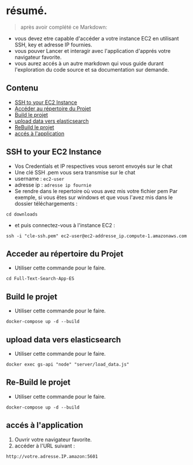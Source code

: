 
# résumé.
>après avoir complété ce Markdown:
- vous devez etre capable d'accéder a votre instance EC2 en utilisant SSH, key et adresse IP fournies.
- vous pouver Lancer et interagir avec l'application d'apprés votre navigateur favorite.
- vous aurez accés à un autre markdown qui vous guide durant l'exploration du code source et sa documentation sur demande. 


## Contenu
* [SSH to your EC2 Instance](#ssh-to-your-ec2-instance)
* [Accéder au répertoire du Projet](#accéder-au-répertoire-du-projet)
* [Build le projet](#build-le-projet)
* [upload data vers elasticsearch](#upload-data-vers-elasticsearch)
* [ReBuild le projet](#rebuild-le-projet)
* [accés à l'application](#accés-à-l'application)



## SSH to your EC2 Instance
- Vos Credentials et IP respectives vous seront envoyés sur le chat
- Une clé SSH .pem vous sera transmise sur le chat
- username : `ec2-user`
- adresse ip : `adresse ip fournie`
- Se rendre dans le repertoire où vous  avez mis votre fichier pem
  Par exemple, si vous êtes sur windows et que vous l'avez mis dans le dossier téléchargements :

```
cd downloads
```
- et puis connectez-vous à l'instance EC2 :
 ```
ssh -i "cle-ssh.pem" ec2-user@ec2-addresse_ip.compute-1.amazonaws.com
```

## Acceder au répertoire du Projet 

- Utiliser cette commande pour le faire.

```
cd Full-Text-Search-App-ES
```


## Build le projet 

- Utiliser cette commande pour le faire.

```
docker-compose up -d --build
```

## upload data vers elasticsearch 
- Utiliser cette commande pour le faire.

```
docker exec gs-api "node" "server/load_data.js"
```

## Re-Build le projet 

- Utiliser cette commande pour le faire.

```
docker-compose up -d --build
```

## accés à l'application 

1. Ouvrir votre navigateur favorite.
2. accéder à l'URL suivant :

```
http://votre.adresse.IP.amazon:5601
```